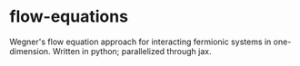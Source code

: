 # flow-equations
Wegner's flow equation approach for interacting fermionic systems in one-dimension. Written in python; parallelized through jax.

